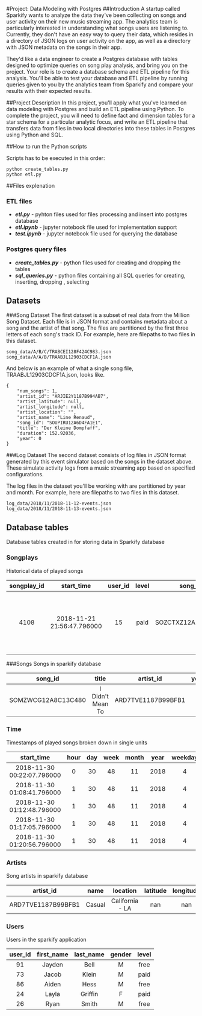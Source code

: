 #Project: Data Modeling with Postgres
##Introduction
A startup called Sparkify wants to analyze the data they've been collecting on songs and user activity on their new music streaming app. The analytics team is particularly interested in understanding what songs users are listening to. Currently, they don't have an easy way to query their data, which resides in a directory of JSON logs on user activity on the app, as well as a directory with JSON metadata on the songs in their app.

They'd like a data engineer to create a Postgres database with tables designed to optimize queries on song play analysis, and bring you on the project. Your role is to create a database schema and ETL pipeline for this analysis. You'll be able to test your database and ETL pipeline by running queries given to you by the analytics team from Sparkify and compare your results with their expected results.

##Project Description
In this project, you'll apply what you've learned on data modeling with Postgres and build an ETL pipeline using Python. To complete the project, you will need to define fact and dimension tables for a star schema for a particular analytic focus, and write an ETL pipeline that transfers data from files in two local directories into these tables in Postgres using Python and SQL.

##How to run the Python scripts

Scripts has to be executed in this order:

```
python create_tables.py
python etl.py
```

##Files explenation

### ETL files

* _**etl.py**_ - pyhton files used for files processing and insert into postgres database
* _**etl.ipynb**_ - jupyter notebook file used for implementation support
* _**test.ipynb**_ - jupyter notebook file used for querying the database

### Postgres query files
* _**create_tables.py**_ - python files used for creating and dropping the tables
* _**sql_queries.py**_ - python files containing all SQL queries for creating, inserting, dropping , selecting 

## Datasets 
###Song Dataset
The first dataset is a subset of real data from the Million Song Dataset. Each file is in JSON format and contains metadata about a song and the artist of that song. The files are partitioned by the first three letters of each song's track ID. For example, here are filepaths to two files in this dataset.

```
song_data/A/B/C/TRABCEI128F424C983.json
song_data/A/A/B/TRAABJL12903CDCF1A.json
```

And below is an example of what a single song file, TRAABJL12903CDCF1A.json, looks like.
```
{
    "num_songs": 1,
    "artist_id": "ARJIE2Y1187B994AB7",
    "artist_latitude": null,
    "artist_longitude": null,
    "artist_location": "",
    "artist_name": "Line Renaud",
    "song_id": "SOUPIRU12A6D4FA1E1",
    "title": "Der Kleine Dompfaff",
    "duration": 152.92036,
    "year": 0
}
```
###Log Dataset
The second dataset consists of log files in JSON format generated by this event simulator based on the songs in the dataset above. These simulate activity logs from a music streaming app based on specified configurations.

The log files in the dataset you'll be working with are partitioned by year and month. For example, here are filepaths to two files in this dataset.
```
log_data/2018/11/2018-11-12-events.json
log_data/2018/11/2018-11-13-events.json
```

## Database tables

Database tables created in for storing data in Sparkify database

### Songplays  

Historical data of played songs

| songplay_id |         start_time         | user_id | level |       song_id      |      artist_id     | session_id |              location              |                                                                 user_agent                                                                |   |   |
|:-----------:|:--------------------------:|:-------:|:-----:|:------------------:|:------------------:|:----------:|:----------------------------------:|:-----------------------------------------------------------------------------------------------------------------------------------------:|---|---|
| 4108        | 2018-11-21 21:56:47.796000 | 15      | paid  | SOZCTXZ12AB0182364 | AR5KOSW1187FB35FF4 | 818.0      | Chicago-Naperville-Elgin, IL-IN-WI | "Mozilla/5.0 (X11; Linux x86_64) AppleWebKit/537.36 (KHTML, like Gecko) Ubuntu Chromium/36.0.1985.125 Chrome/36.0.1985.125 Safari/537.36" |   |   |


###Songs 
Songs in sparkify database

|       song_id      |       title      |      artist_id     | year |  duration |
|:------------------:|:----------------:|:------------------:|:----:|:---------:|
| SOMZWCG12A8C13C480 | I Didn't Mean To | ARD7TVE1187B99BFB1 | 0    | 218.93179 |

### Time 

Timestamps of played songs broken down in single units

|         start_time         | hour | day | week | month | year | weekday |
|:--------------------------:|:----:|:---:|:----:|:-----:|:----:|:-------:|
| 2018-11-30 00:22:07.796000 | 0    | 30  | 48   | 11    | 2018 | 4       |
| 2018-11-30 01:08:41.796000 | 1    | 30  | 48   | 11    | 2018 | 4       |
| 2018-11-30 01:12:48.796000 | 1    | 30  | 48   | 11    | 2018 | 4       |
| 2018-11-30 01:17:05.796000 | 1    | 30  | 48   | 11    | 2018 | 4       |
| 2018-11-30 01:20:56.796000 | 1    | 30  | 48   | 11    | 2018 | 4       |

### Artists 

Song artists in sparkify database

|      artist_id     |  name  |     location    | latitude | longitude |
|:------------------:|:------:|:---------------:|:--------:|:---------:|
| ARD7TVE1187B99BFB1 | Casual | California - LA | nan      | nan       |

  
### Users

Users in the sparkify application

| user_id | first_name | last_name | gender | level |
|:-------:|:----------:|:---------:|:------:|:-----:|
| 91      | Jayden     | Bell      | M      | free  |
| 73      | Jacob      | Klein     | M      | paid  |
| 86      | Aiden      | Hess      | M      | free  |
| 24      | Layla      | Griffin   | F      | paid  |
| 26      | Ryan       | Smith     | M      | free  |